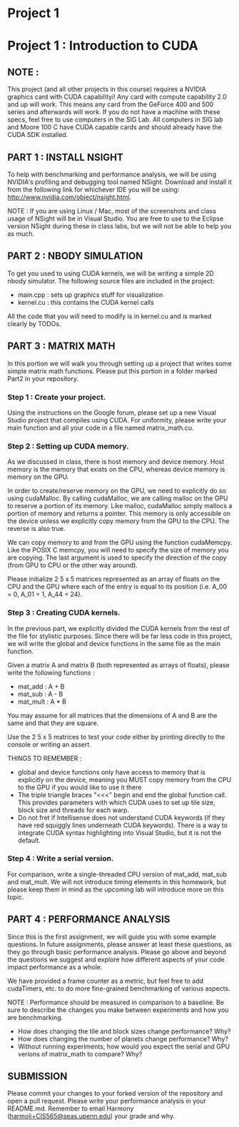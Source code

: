 Project 1
=========

# Project 1 : Introduction to CUDA

## NOTE :
This project (and all other projects in this course) requires a NVIDIA graphics
card with CUDA capabilityi!  Any card with compute capability 2.0 and up will
work.  This means any card from the GeForce 400 and 500 series and afterwards
will work.  If you do not have a machine with these specs, feel free to use
computers in the SIG Lab.  All computers in SIG lab and Moore 100 C have CUDA 
capable cards and should already have the CUDA SDK installed. 

## PART 1 : INSTALL NSIGHT
To help with benchmarking and performance analysis, we will be using NVIDIA's
profiling and debugging tool named NSight. Download and install it from the
following link for whichever IDE you will be using:
http://www.nvidia.com/object/nsight.html. 

NOTE : If you are using Linux / Mac, most of the screenshots and class usage of
NSight will be in Visual Studio.  You are free to use to the Eclipse version
NSight during these in class labs, but we will not be able to help you as much.

## PART 2 : NBODY SIMULATION
To get you used to using CUDA kernels, we will be writing a simple 2D nbody 
simulator.  The following source files are included in the project:

* main.cpp : sets up graphics stuff for visualization
* kernel.cu : this contains the CUDA kernel calls

All the code that you will need to modify is in kernel.cu and is marked clearly
by TODOs.

## PART 3 : MATRIX MATH
In this portion we will walk you through setting up a project that writes some
simple matrix math functions. Please put this portion in a folder marked Part2
in your repository. 

### Step 1 : Create your project.
Using the instructions on the Google forum, please set up a new Visual Studio project that
compiles using CUDA. For uniformity, please write your main function and all
your code in a file named matrix_math.cu.

### Step 2 : Setting up CUDA memory.
As we discussed in class, there is host memory and device memory.  Host memory
is the memory that exists on the CPU, whereas device memory is memory on the
GPU.  

In order to create/reserve memory on the GPU, we need to explicitly do so
using cudaMalloc.  By calling cudaMalloc, we are calling malloc on the GPU to
reserve a portion of its memory.  Like malloc, cudaMalloc simply mallocs a
portion of memory and returns a pointer. This memory is only accessible on the
device unless we explicitly copy memory from the GPU to the CPU.  The reverse is
also true.  

We can copy memory to and from the GPU using the function cudaMemcpy. Like the
POSIX C memcpy, you will need to specify the size of memory you are copying.
The last argument is used to specify the direction of the copy (from GPU to CPU
or the other way around).

Please initialize 2 5 x 5 matrices represented as an array of floats on the CPU
and the GPU where each of the entry is equal to its position (i.e. A_00 = 0,
A_01 = 1, A_44 = 24). 

### Step 3 : Creating CUDA kernels. 
In the previous part, we explicitly divided the CUDA kernels from the rest of
the file for stylistic purposes.  Since there will be far less code in this
project, we will write the global and device functions in the same file as the
main function.

Given a matrix A and matrix B (both represented as arrays of floats), please
write the following functions :
* mat_add : A + B
* mat_sub : A - B
* mat_mult : A * B

You may assume for all matrices that the dimensions of A and B are the same and
that they are square.

Use the 2 5 x 5 matrices to test your code either by printing directly to the
console or writing an assert.

THINGS TO REMEMBER :
* global and device functions only have access to memory that is explicitly on
  the device, meaning you MUST copy memory from the CPU to the GPU if you would
  like to use it there
* The triple triangle braces "<<<" begin and end the global function call.  This
  provides parameters with which CUDA uses to set up tile size, block size and
  threads for each warp.
* Do not fret if Intellisense does not understand CUDA keywords (if they have
  red squiggly lines underneath CUDA keywords).  There is a way to integrate
  CUDA syntax highlighting into Visual Studio, but it is not the default.

### Step 4 : Write a serial version.
For comparison, write a single-threaded CPU version of mat_add, mat_sub and
mat_mult. We will not introduce timing elements in this homework, but please
keep them in mind as the upcoming lab will introduce more on this topic. 

## PART 4 : PERFORMANCE ANALYSIS
Since this is the first assignment, we will guide you with some example
questions.  In future assignments, please answer at least these questions, as
they go through basic performance analysis.  Please go above and beyond the
questions we suggest and explore how different aspects of your code impact
performance as a whole. 

We have provided a frame counter as a metric, but feel free to add cudaTimers,
etc. to do more fine-grained benchmarking of various aspects. 

NOTE : Performance should be measured in comparison to a baseline.  Be sure to
describe the changes you make between experiments and how you are benchmarking.

* How does changing the tile and block sizes change performance? Why?
* How does changing the number of planets change performance? Why?
* Without running experiments, how would you expect the serial and GPU verions
  of matrix_math to compare?  Why?

## SUBMISSION
Please commit your changes to your forked version of the repository and open a
pull request.  Please write your performance analysis in your README.md.
Remember to email Harmony (harmoli+CIS565@seas.upenn.edu) your grade and why.
